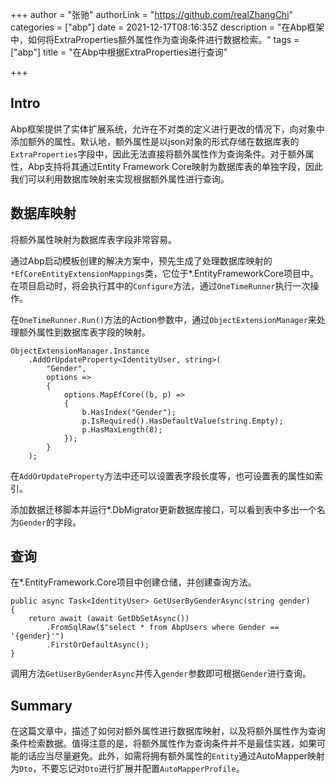 +++
author = "张驰"
authorLink = "https://github.com/realZhangChi"
categories = ["abp"]
date = 2021-12-17T08:16:35Z
description = "在Abp框架中，如何将ExtraProperties额外属性作为查询条件进行数据检索。"
tags = ["abp"]
title = "在Abp中根据ExtraProperties进行查询"

+++
## Intro

Abp框架提供了实体扩展系统，允许在不对类的定义进行更改的情况下，向对象中添加额外的属性。默认地，额外属性是以json对象的形式存储在数据库表的`ExtraProperties`字段中，因此无法直接将额外属性作为查询条件。对于额外属性，Abp支持将其通过Entity Framework Core映射为数据库表的单独字段，因此我们可以利用数据库映射来实现根据额外属性进行查询。

## 数据库映射

将额外属性映射为数据库表字段非常容易。

通过Abp启动模板创建的解决方案中，预先生成了处理数据库映射的`*EfCoreEntityExtensionMappings`类，它位于*.EntityFrameworkCore项目中。在项目启动时，将会执行其中的`Configure`方法，通过`OneTimeRunner`执行一次操作。

在`OneTimeRunner.Run()`方法的Action参数中，通过`ObjectExtensionManager`来处理额外属性到数据库表字段的映射。

    ObjectExtensionManager.Instance
        .AddOrUpdateProperty<IdentityUser, string>(
            "Gender",
            options =>
            {
                options.MapEfCore((b, p) =>
                {
                    b.HasIndex("Gender");
                    p.IsRequired().HasDefaultValue(string.Empty);
                    p.HasMaxLength(8);
                });
            }
        );

在`AddOrUpdateProperty`方法中还可以设置表字段长度等，也可设置表的属性如索引。

添加数据迁移脚本并运行*.DbMigrator更新数据库接口，可以看到表中多出一个名为`Gender`的字段。

## 查询

在*.EntityFramework.Core项目中创建仓储，并创建查询方法。

    public async Task<IdentityUser> GetUserByGenderAsync(string gender)
    {
        return await (await GetDbSetAsync())
            .FromSqlRaw($"select * from AbpUsers where Gender == '{gender}'")
            .FirstOrDefaultAsync();
    }

调用方法`GetUserByGenderAsync`并传入`gender`参数即可根据`Gender`进行查询。

## Summary

在这篇文章中，描述了如何对额外属性进行数据库映射，以及将额外属性作为查询条件检索数据。值得注意的是，将额外属性作为查询条件并不是最佳实践，如果可能的话应当尽量避免。此外，如需将拥有额外属性的`Entity`通过AutoMapper映射为`Dto`，不要忘记对`Dto`进行扩展并配置`AutoMapperProfile`。